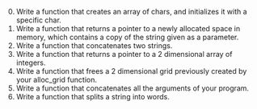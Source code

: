 0. Write a function that creates an array of chars, and initializes it with a
specific char.
1. Write a function that returns a pointer to a newly allocated space in memory,
which contains a copy of the string given as a parameter.
2. Write a function that concatenates two strings.
3. Write a function that returns a pointer to a 2 dimensional array of integers.
4. Write a function that frees a 2 dimensional grid previously created by your
alloc_grid function.
5. Write a function that concatenates all the arguments of your program.
6. Write a function that splits a string into words.
